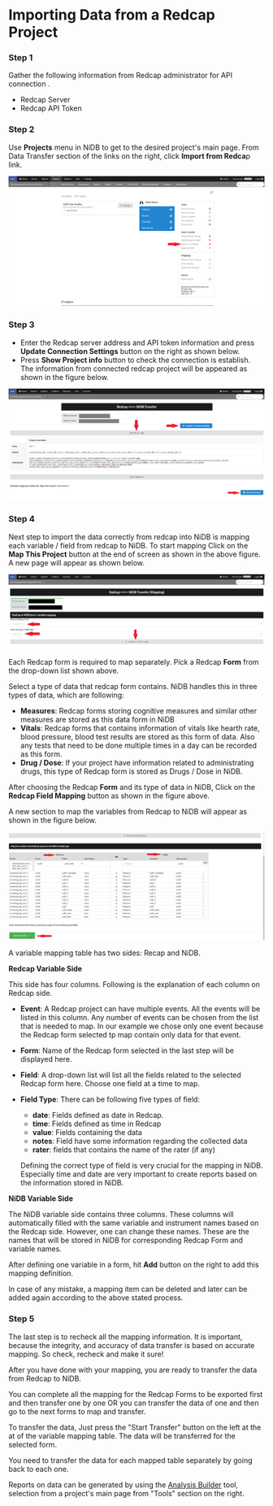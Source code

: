 # Importing Data from a Redcap Project

### Step 1

Gather the following information from Redcap administrator for API connection .

* Redcap Server
* Redcap API Token

### Step 2

Use **Projects** menu in NiDB to get to the desired project's main page. From Data Transfer section of the links on the right, click **Import from Redca**p link.

![](<../.gitbook/assets/image (1).png>)

### Step 3

* Enter the Redcap server address and API token information and press **Update Connection Settings** button on the right as shown below.
* Press **Show Project info** button to check the connection is establish. The information from connected redcap project will be appeared as shown in the figure below.

![](<../.gitbook/assets/image (2) (2).png>)

### Step 4

Next step to import the data correctly from redcap into NiDB is mapping each variable / field from redcap to NiDB. To start mapping Click on the **Map This Project** button at the end of screen as shown in the above figure. A new page will appear as shown below.

![](<../.gitbook/assets/image (8).png>)

Each Redcap form is required to map separately. Pick a Redcap **Form** from the drop-down list shown above.

Select a type of data that redcap form contains. NiDB handles this in three types of data, which are following:

* **Measures**: Redcap forms storing cognitive measures and similar other measures are stored as this data form in NiDB
* **Vitals**: Redcap forms that contains information of vitals like hearth rate, blood pressure, blood test results are stored as this form of data. Also any tests that need to be done multiple times in a day can be recorded as this form.
* **Drug / Dose**: If your project have information related to administrating drugs, this type of Redcap form is stored as Drugs / Dose in NiDB.

After choosing the Redcap **Form** and its type of data in NiDB, Click on the **Redcap Field Mapping** button as shown in the figure above.

A new section to map the variables from Redcap to NiDB will appear as shown in the figure below.

![](<../.gitbook/assets/image (4) (2).png>)

A variable mapping table has two sides: Recap and NiDB.

**Redcap Variable Side**

This side has four columns. Following is the explanation of each column on Redcap side.

* **Event**: A Redcap project can have multiple events. All the events will be listed in this column. Any number of events can be chosen from the list that is needed to map. In our example we chose only one event because the Redcap form selected tp map contain only data for that event.
* **Form**: Name of the Redcap form selected in the last step will be displayed here.
* **Field**: A drop-down list will list all the fields related to the selected Redcap form here. Choose one field at a time to map.
*   **Field Type**: There can be following five types of field:

    * **date**: Fields defined as date in Redcap.
    * **time**: Fields defined as time in Redcap
    * **value**: Fields containing the data
    * **notes**: Field have some information regarding the collected data
    * **rater**: fields that contains the name of the rater (if any)

    Defining the correct type of field is very crucial for the mapping in NiDB. Especially time and date are very important to create reports based on the information stored in NiDB.

**NiDB Variable Side**

The NiDB variable side contains three columns. These columns will automatically filled with the same variable and instrument names based on the Redcap side. However, one can change these names. These are the names that will be stored in NiDB for corresponding Redcap Form and variable names.

After defining one variable in a form, hit **Add** button on the right to add this mapping definition.

In case of any mistake, a mapping item can be deleted and later can be added again according to the above stated process.

### Step 5

The last step is to recheck all the mapping information. It is important, because the integrity, and accuracy of data transfer is based on accurate mapping. So check, recheck and make it sure!

After you have done with your mapping, you are ready to transfer the data from Redcap to NiDB.

You can complete all the mapping for the Redcap Forms to be exported first and then transfer one by one OR you can transfer the data of one and then go to the next forms to map and transfer.

To transfer the data, Just press the "Start Transfer" button on the left at the at of the variable mapping table. The data will be transferred for the selected form.

You need to transfer the data for each mapped table separately by going back to each one.

Reports on data can be generated by using the [Analysis Builder](analysis-builder.md) tool, selection from a project's main page from "Tools" section on the right.

